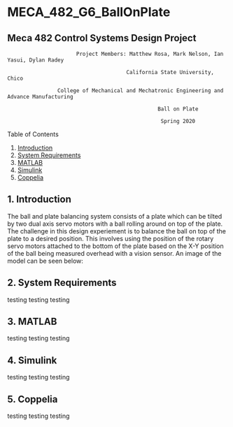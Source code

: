 # MECA_482_G6_BallOnPlate
## Meca 482 Control Systems Design Project

                          Project Members: Matthew Rosa, Mark Nelson, Ian Yasui, Dylan Radey

                                          California State University, Chico

                    College of Mechanical and Mechatronic Engineering and Advance Manufacturing

                                                    Ball on Plate

                                                     Spring 2020

Table of Contents
1. [Introduction](https://github.com/mrosa3/G6-BallOnPlate/blob/main/README.md#1-introduction)
2. [System Requirements](https://github.com/mrosa3/G6-BallOnPlate/blob/main/README.md#2-system-requirements)
3. [MATLAB](https://github.com/mrosa3/G6-BallOnPlate/blob/main/README.md#3-matlab)
4. [Simulink](https://github.com/mrosa3/G6-BallOnPlate/blob/main/README.md#4-simulink)
5. [Coppelia](https://github.com/mrosa3/G6-BallOnPlate/blob/main/README.md#5-coppelia)

## 1. Introduction
The ball and plate balancing system consists of a plate which can be tilted by two dual axis servo motors with a ball rolling around on top of the plate. The challenge in this design experiement is to balance the ball on top of the plate to a desired position. This involves using the position of the rotary servo motors attached to the bottom of the plate based on the X-Y position of the ball being measured overhead with a vision sensor. An image of the model can be seen below:

## 2. System Requirements
testing testing testing

## 3. MATLAB
testing testing testing

## 4. Simulink
testing testing testing

## 5. Coppelia
testing testing testing
